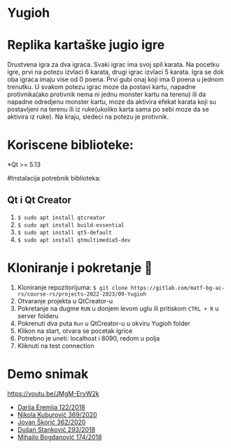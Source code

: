 # Yugioh

# Replika kartaške jugio igre

Drustvena igra za dva igraca. Svaki igrac ima svoj spil karata. Na pocetku igre, prvi na potezu izvlaci 6 karata, drugi igrac izvlaci 5 karata. Igra se dok oba igraca imaju vise od 0 poena. Prvi gubi onaj koji ima 0 poena u jednom trenutku. U svakom potezu igrac moze da postavi kartu, napadne protivnika(ako protivnik nema ni jednu monster kartu na terenu) ili da napadne odredjenu monster kartu, moze da aktivira efekat karata koji su postavljeni na terenu ili iz ruke(ukoliko karta sama po sebi moze da se aktivira iz ruke). Na kraju, sledeci na potezu je protivnik.

# Koriscene biblioteke: 
*Qt >= 5.13

#Instalacija potrebnik biblioteka: 
## Qt i Qt Creator
1. `$ sudo apt install qtcreator`
2. `$ sudo apt install build-essential`
3. `$ sudo apt install qt5-default`
4. `$ sudo apt install qtmultimedia5-dev`

# Kloniranje i pokretanje :wrench:
1. Kloniranje repozitorijuma: `$ git clone https://gitlab.com/matf-bg-ac-rs/course-rs/projects-2022-2023/09-Yugioh`
2. Otvaranje projekta u QtCreator-u
3. Pokretanje na dugme `RUN` u donjem levom uglu ili pritiskom `CTRL + R` u server folderu
4. Pokrenuti dva puta `Run` u QtCreator-u u okviru Yugioh folder
5. Klikon na start, otvara se pocetak igrice
6. Potrebno je uneti: localhost i 8090, redom u polja
7. Kliknuti na test connection

# Demo snimak
https://youtu.be/JMgM-EryW2k

<ul>
    <li><a href="https://gitlab.com/DarijaEremija">Darija Eremija 122/2018</a></li>
    <li><a href="https://gitlab.com/kubni">Nikola Kuburović 369/2020</a></li>
    <li><a href="https://gitlab.com/Skora01">Jovan Škorić 362/2020</a></li>
    <li><a href="https://gitlab.com/mi18293">Dušan Stanković 293/2018</a></li>
    <li><a href="https://gitlab.com/crknuchu">Mihailo Bogdanović 174/2018</a></li>
</ul>
